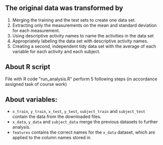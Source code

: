 


## The original data was transformed by

1. Merging the training and the test sets to create one data set.
2. Extracting only the measurements on the mean and standard deviation for each measurement. 
3. Using descriptive activity names to name the activities in the data set
4. Appropriately labeling the data set with descriptive activity names. 
5. Creating a second, independent tidy data set with the average of each variable for each activity and each subject. 

## About R script
File with R code "run_analysis.R" perform 5 following steps (in accordance assigned task of course work)

## About variables:   
* `x_train`, `y_train`, `x_test`, `y_test`, `subject_train` and `subject_test` contain the data from the downloaded files.
* `x_data`, `y_data` and `subject_data` merge the previous datasets to further analysis.
* `features` contains the correct names for the `x_data` dataset, which are applied to the column names stored in
